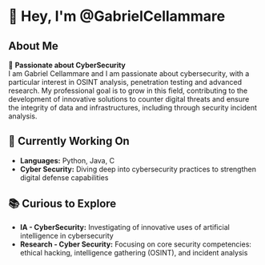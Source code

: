 
<!--
**GabrielCellammare/GabrielCellammare** is a ✨ _special_ ✨ repository because its `README.md` (this file) appears on your GitHub profile.

Here are some ideas to get you started:

- 🔭 I’m currently working on ...
- 🌱 I’m currently learning ...
- 👯 I’m looking to collaborate on ...
- 🤔 I’m looking for help with ...
- 💬 Ask me about ...
- 📫 How to reach me: ...
- 😄 Pronouns: ...
- ⚡ Fun fact: ...
-->
# 👋 Hey, I'm @GabrielCellammare

## About Me
👀 **Passionate about CyberSecurity**  
I am Gabriel Cellammare and I am passionate about cybersecurity, with a particular interest in OSINT analysis, penetration testing and advanced research. My professional goal is to grow in this field, contributing to the development of innovative solutions to counter digital threats and ensure the integrity of data and infrastructures, including through security incident analysis.

## 🔭 Currently Working On
* **Languages:** Python, Java, C
* **Cyber Security:** Diving deep into cybersecurity practices to strengthen digital defense capabilities

## 📚 Curious to Explore
* **IA - CyberSecurity:** Investigating of innovative uses of artificial intelligence in cybersecurity
* **Research - Cyber Security:** Focusing on core security competencies: ethical hacking, intelligence gathering (OSINT), and incident analysis

